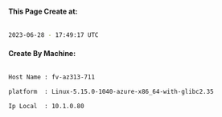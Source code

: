 
   
#### This Page Create at:

```bash

2023-06-28 - 17:49:17 UTC

```

#### Create By Machine:

```bash

Host Name : fv-az313-711

platform  : Linux-5.15.0-1040-azure-x86_64-with-glibc2.35

Ip Local  : 10.1.0.80

```

